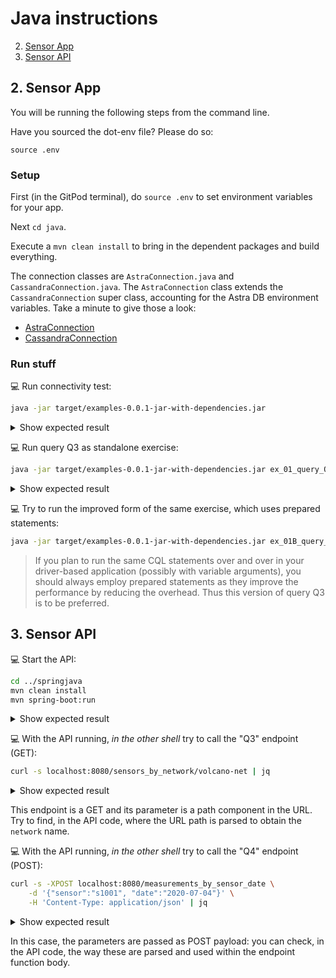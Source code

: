 # Java instructions

2. [Sensor App](#2-sensor-app)
3. [Sensor API](#3-sensor-api)

## 2. Sensor App

You will be running the following steps from the command line.

Have you sourced the dot-env file? Please do so:

```
source .env
```

### Setup

First (in the GitPod terminal), do `source .env` to set environment variables for your app.

Next `cd java`.

Execute a `mvn clean install` to bring in the dependent packages and build everything.

The connection classes are `AstraConnection.java` and `CassandraConnection.java`.  The `AstraConnection` class extends the `CassandraConnection` super class, accounting for the Astra DB environment variables.  Take a minute to give those a look:
 - [AstraConnection](src/main/java/astraconnect/AstraConnection.java)
 - [CassandraConnection](src/main/java/astraconnect/CassandraConnection.java)

### Run stuff

💻 Run connectivity test:
```bash
java -jar target/examples-0.0.1-jar-with-dependencies.jar
```
<details><summary>Show expected result</summary>

```
$> java -jar target/examples-0.0.1-jar-with-dependencies.jar
[OK] Success
[OK] Welcome to Astra DB! Connected to Keyspace sensor_data
** Connected to cluster 'cndb' at data center 'us-east1' **
[shutdown_driver] Closing connection
```

_Note: You may see warnings for SLF4J.  These can be safely ignored._

</details>

💻 Run query Q3 as standalone exercise:
```bash
java -jar target/examples-0.0.1-jar-with-dependencies.jar ex_01_query_Q3 volcano-net
```
<details><summary>Show expected result</summary>

```
$> java -jar target/examples-0.0.1-jar-with-dependencies.jar ex_01_query_Q3 volcano-net
[OK] Success
[OK] Welcome to Astra DB! Connected to Keyspace sensor_data
** Querying sensors for network 'volcano-net' ...
      - Sensor s2001    (LAT=+44.46, LON=-110.83): accuracy = high  sensitivity = medium
      - Sensor s2002    (LAT=+44.46, LON=-110.83): accuracy = high  sensitivity = medium
[shutdown_driver] Closing connection
```

</details>

💻 Try to run the improved form of the same exercise, which uses prepared statements:
```bash
java -jar target/examples-0.0.1-jar-with-dependencies.jar ex_01B_query_Q3 volcano-net
```
> If you plan to run the same CQL statements over and over in your driver-based application
> (possibly with variable arguments), you should always employ prepared statements as they improve
> the performance by reducing the overhead. Thus this version of query Q3 is to be preferred.

## 3. Sensor API

💻 Start the API:
```bash
cd ../springjava
mvn clean install
mvn spring-boot:run
```
<details><summary>Show expected result</summary>

```
2022-07-11 17:27:18.845  INFO 60815 --- [           main] o.s.b.w.embedded.tomcat.TomcatWebServer  : Tomcat initialized with port(s): 8080 (http)
2022-07-11 17:27:18.852  INFO 60815 --- [           main] o.apache.catalina.core.StandardService   : Starting service [Tomcat]
2022-07-11 17:27:18.852  INFO 60815 --- [           main] org.apache.catalina.core.StandardEngine  : Starting Servlet engine: [Apache Tomcat/9.0.62]
2022-07-11 17:27:18.904  INFO 60815 --- [           main] o.a.c.c.C.[Tomcat].[localhost].[/]       : Initializing Spring embedded WebApplicationContext
2022-07-11 17:27:18.904  INFO 60815 --- [           main] w.s.c.ServletWebServerApplicationContext : Root WebApplicationContext: initialization completed in 446 ms
2022-07-11 17:27:19.113  INFO 60815 --- [           main] o.s.b.w.embedded.tomcat.TomcatWebServer  : Tomcat started on port(s): 8080 (http) with context path ''
2022-07-11 17:27:19.121  INFO 60815 --- [           main] springexamples.SensorNetworkSpringApp    : Started SensorNetworkSpringApp in 0.865 seconds (JVM running for 4.094)

```

</details>

💻 With the API running, _in the other shell_ try to call the "Q3" endpoint (GET):
```bash
curl -s localhost:8080/sensors_by_network/volcano-net | jq
```
<details><summary>Show expected result</summary>

```
$> curl -s localhost:8080/sensors_by_network/volcano-net | jq
[
{
  "network": "volcano-net",
  "sensor": "s2001",
  "latitude": 44.460321,
  "longitude": -110.828151,
  "characteristics": {
    "accuracy": "high",
    "sensitivity": "medium"
  }
},
{
  "network": "volcano-net",
  "sensor": "s2002",
  "latitude": 44.463195,
  "longitude": -110.830124,
  "characteristics": {
    "accuracy": "high",
    "sensitivity": "medium"
  }
}
]
```

</details>

This endpoint is a GET and its parameter is a path component in the URL.
Try to find, in the API code, where the URL path is parsed to obtain the `network` name.

💻 With the API running, _in the other shell_ try to call the "Q4" endpoint (POST):
```bash
curl -s -XPOST localhost:8080/measurements_by_sensor_date \
    -d '{"sensor":"s1001", "date":"2020-07-04"}' \
    -H 'Content-Type: application/json' | jq
```
<details><summary>Show expected result</summary>

```
$ curl -s -XPOST localhost:8080/measurements_by_sensor_date \
>     -d '{"sensor":"s1001", "date":"2020-07-04"}' \
>     -H 'Content-Type: application/json' | jq
[
{
  "value": 98,
  "timestamp": "2020-07-04T12:59:59Z"
},
{
  "value": 97,
  "timestamp": "2020-07-04T12:00:01Z"
},
{
  "value": 79,
  "timestamp": "2020-07-04T00:59:59Z"
},
{
  "value": 80,
  "timestamp": "2020-07-04T00:00:01Z"
}
]
```
</details>

In this case, the parameters are passed as POST payload: you can check, in the API code, the way these are parsed and used within the endpoint function body.
